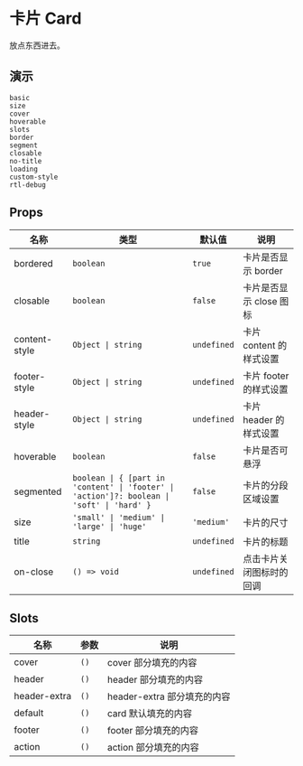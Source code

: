 # 卡片 Card

放点东西进去。

## 演示

```demo
basic
size
cover
hoverable
slots
border
segment
closable
no-title
loading
custom-style
rtl-debug
```

## Props

| 名称 | 类型 | 默认值 | 说明 |
| --- | --- | --- | --- |
| bordered | `boolean` | `true` | 卡片是否显示 border |
| closable | `boolean` | `false` | 卡片是否显示 close 图标 |
| content-style | `Object \| string` | `undefined` | 卡片 content 的样式设置 |
| footer-style | `Object \| string` | `undefined` | 卡片 footer 的样式设置 |
| header-style | `Object \| string` | `undefined` | 卡片 header 的样式设置 |
| hoverable | `boolean` | `false` | 卡片是否可悬浮 |
| segmented | `boolean \| { [part in 'content' \| 'footer' \| 'action']?: boolean \| 'soft' \| 'hard' }` | `false` | 卡片的分段区域设置 |
| size | `'small' \| 'medium' \| 'large' \| 'huge'` | `'medium'` | 卡片的尺寸 |
| title | `string` | `undefined` | 卡片的标题 |
| on-close | `() => void` | `undefined` | 点击卡片关闭图标时的回调 |

## Slots

| 名称         | 参数 | 说明                        |
| ------------ | ---- | --------------------------- |
| cover        | `()` | cover 部分填充的内容        |
| header       | `()` | header 部分填充的内容       |
| header-extra | `()` | header-extra 部分填充的内容 |
| default      | `()` | card 默认填充的内容         |
| footer       | `()` | footer 部分填充的内容       |
| action       | `()` | action 部分填充的内容       |
